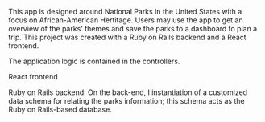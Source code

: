 This app is designed around National Parks in the United States with a focus on African-American Hertitage. Users may use the app to get an overview of the parks' themes and save the parks to a dashboard to plan a trip. This project was created with a Ruby on Rails backend and a React frontend.

The application logic is contained in the controllers.

React frontend

Ruby on Rails backend:
On the back-end, I instantiation of a customized data schema for relating the parks information; this schema acts as the Ruby on Rails-based database.